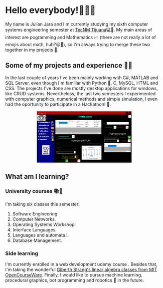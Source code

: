 # Hello everybody!👋👋✨

My name is Julian Jara and I'm currently studying my sixth computer systems engineering semester at [TecNM Tijuana](https://www.tijuana.tecnm.mx/)💻👀. My main areas of interest are pogramming and Mathematics 📈 (there are not really a lot of emojis about math, huh?😒😤), so I'm always trying to merge these two together in my projects 🙌.

## Some of my projects and experience 🐱‍💻
In the last couple of years I've been mainly working with C#, MATLAB and SQL Server, even though I'm familiar with Python 🐍, C, MySQL, HTML and CSS. The projects I've done are mostly desktop applications for windows, like CRUD systems. Nevertheless, the last two semesters I experimented with computer graphics, numerical methods and simple simulation, I even had the oportunity to participate in a Hackathon! 🎉.   

<p align="center">
  <img src="VMS.png" width=60% height=60%>
</p>

## What am I learning?

### University courses 📚📓

I'm taking six classes this semester:
1. Software Engineering.
2. Computer Networks.
3. Operating Systems Workshop.
4. Interface Languages.
5. Languages and automata I.
6. Database Management.

### Side learning
I'm currently enrolled in a web development udemy course . Besides that, I'm taking the wonderful [Giberth Strang's linear algebra classes from MIT OpenCourseWare](https://www.youtube.com/watch?v=ZK3O402wf1c&list=PL49CF3715CB9EF31D&index=1).
Finally, I would like to pursue machine learning, procedural graphics, bot programming and robotics 🤖 in the future.

